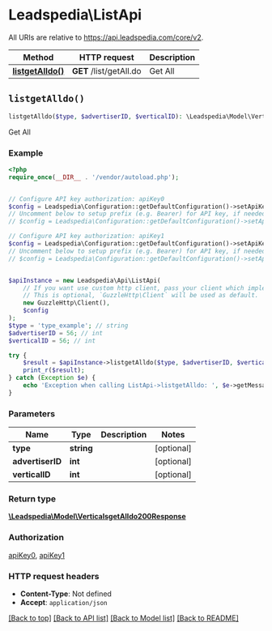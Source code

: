 # Leadspedia\ListApi

All URIs are relative to https://api.leadspedia.com/core/v2.

Method | HTTP request | Description
------------- | ------------- | -------------
[**listgetAlldo()**](ListApi.md#listgetAlldo) | **GET** /list/getAll.do | Get All


## `listgetAlldo()`

```php
listgetAlldo($type, $advertiserID, $verticalID): \Leadspedia\Model\VerticalsgetAlldo200Response
```

Get All

### Example

```php
<?php
require_once(__DIR__ . '/vendor/autoload.php');


// Configure API key authorization: apiKey0
$config = Leadspedia\Configuration::getDefaultConfiguration()->setApiKey('api_key', 'YOUR_API_KEY');
// Uncomment below to setup prefix (e.g. Bearer) for API key, if needed
// $config = Leadspedia\Configuration::getDefaultConfiguration()->setApiKeyPrefix('api_key', 'Bearer');

// Configure API key authorization: apiKey1
$config = Leadspedia\Configuration::getDefaultConfiguration()->setApiKey('api_secret', 'YOUR_API_KEY');
// Uncomment below to setup prefix (e.g. Bearer) for API key, if needed
// $config = Leadspedia\Configuration::getDefaultConfiguration()->setApiKeyPrefix('api_secret', 'Bearer');


$apiInstance = new Leadspedia\Api\ListApi(
    // If you want use custom http client, pass your client which implements `GuzzleHttp\ClientInterface`.
    // This is optional, `GuzzleHttp\Client` will be used as default.
    new GuzzleHttp\Client(),
    $config
);
$type = 'type_example'; // string
$advertiserID = 56; // int
$verticalID = 56; // int

try {
    $result = $apiInstance->listgetAlldo($type, $advertiserID, $verticalID);
    print_r($result);
} catch (Exception $e) {
    echo 'Exception when calling ListApi->listgetAlldo: ', $e->getMessage(), PHP_EOL;
}
```

### Parameters

Name | Type | Description  | Notes
------------- | ------------- | ------------- | -------------
 **type** | **string**|  | [optional]
 **advertiserID** | **int**|  | [optional]
 **verticalID** | **int**|  | [optional]

### Return type

[**\Leadspedia\Model\VerticalsgetAlldo200Response**](../Model/VerticalsgetAlldo200Response.md)

### Authorization

[apiKey0](../../README.md#apiKey0), [apiKey1](../../README.md#apiKey1)

### HTTP request headers

- **Content-Type**: Not defined
- **Accept**: `application/json`

[[Back to top]](#) [[Back to API list]](../../README.md#endpoints)
[[Back to Model list]](../../README.md#models)
[[Back to README]](../../README.md)
